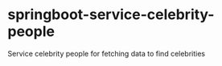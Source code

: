 # springboot-service-celebrity-people
Service celebrity people for fetching data to find celebrities

